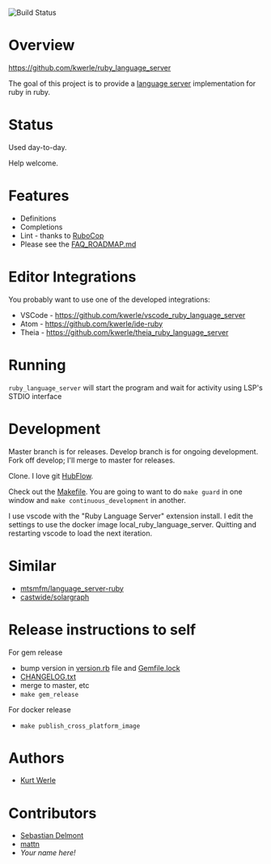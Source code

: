 ![Build Status](https://github.com/kwerle/ruby_language_server/actions/workflows/test.yml/badge.svg)
# Overview

https://github.com/kwerle/ruby_language_server

The goal of this project is to provide a [language server](https://microsoft.github.io/language-server-protocol/) implementation for ruby in ruby.

# Status

Used day-to-day.

Help welcome.

# Features

* Definitions
* Completions
* Lint - thanks to [RuboCop](https://github.com/bbatsov/rubocop)
* Please see the [FAQ_ROADMAP.md](./FAQ_ROADMAP.md)

# Editor Integrations

You probably want to use one of the developed integrations:
* VSCode - https://github.com/kwerle/vscode_ruby_language_server
* Atom - https://github.com/kwerle/ide-ruby
* Theia - https://github.com/kwerle/theia_ruby_language_server

# Running

`ruby_language_server` will start the program and wait for activity using LSP's STDIO interface

# Development

Master branch is for releases.  Develop branch is for ongoing development.  Fork off develop;
I'll merge to master for releases.

Clone.  I love git [HubFlow](https://datasift.github.io/gitflow/).

Check out the [Makefile](Makefile).  You are going to want to do
`make guard` in one window and `make continuous_development` in another.

I use vscode with the "Ruby Language Server" extension install.  I edit the settings to use
the docker image local_ruby_language_server.  Quitting and restarting vscode to load the next
iteration.

# Similar

* [mtsmfm/language_server-ruby](https://github.com/mtsmfm/language_server-ruby)
* [castwide/solargraph](https://github.com/castwide/solargraph)

# Release instructions to self

For gem release
* bump version in [version.rb](lib/ruby_language_server/version.rb) file and [Gemfile.lock](Gemfile.lock)
* [CHANGELOG.txt](CHANGELOG.txt)
* merge to master, etc
* `make gem_release`

For docker release
* `make publish_cross_platform_image`

# Authors

* [Kurt Werle](kurt@CircleW.org)

# Contributors

* [Sebastian Delmont](sd@notso.net)
* [mattn](https://github.com/mattn)
* *Your name here!*
